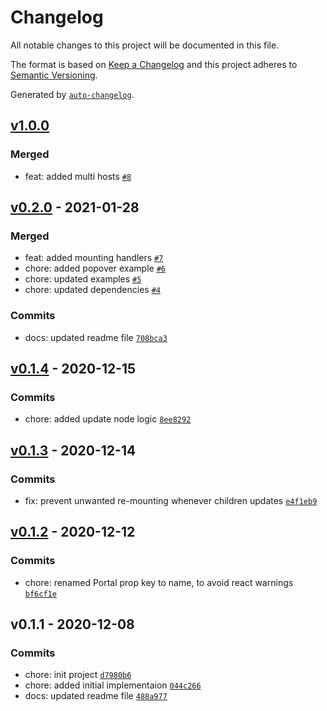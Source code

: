# Changelog

All notable changes to this project will be documented in this file.

The format is based on [Keep a Changelog](https://keepachangelog.com/en/1.0.0/)
and this project adheres to [Semantic Versioning](https://semver.org/spec/v2.0.0.html).

Generated by [`auto-changelog`](https://github.com/CookPete/auto-changelog).

## [v1.0.0](https://github.com/gorhom/react-native-portal/compare/v0.2.0...v1.0.0)

### Merged

- feat: added multi hosts [`#8`](https://github.com/gorhom/react-native-portal/pull/8)

## [v0.2.0](https://github.com/gorhom/react-native-portal/compare/v0.1.4...v0.2.0) - 2021-01-28

### Merged

- feat: added mounting handlers [`#7`](https://github.com/gorhom/react-native-portal/pull/7)
- chore: added popover example [`#6`](https://github.com/gorhom/react-native-portal/pull/6)
- chore: updated examples [`#5`](https://github.com/gorhom/react-native-portal/pull/5)
- chore: updated dependencies [`#4`](https://github.com/gorhom/react-native-portal/pull/4)

### Commits

- docs: updated readme file [`708bca3`](https://github.com/gorhom/react-native-portal/commit/708bca3dc26067215650e9b90cc0e5b55c984978)

## [v0.1.4](https://github.com/gorhom/react-native-portal/compare/v0.1.3...v0.1.4) - 2020-12-15

### Commits

- chore: added update node logic [`8ee8292`](https://github.com/gorhom/react-native-portal/commit/8ee82927d028ff248cf4905ee3cc49b0bcb4e768)

## [v0.1.3](https://github.com/gorhom/react-native-portal/compare/v0.1.2...v0.1.3) - 2020-12-14

### Commits

- fix: prevent unwanted re-mounting whenever children updates [`e4f1eb9`](https://github.com/gorhom/react-native-portal/commit/e4f1eb951e9d6c2c759aaf78f13cdc90602a781f)

## [v0.1.2](https://github.com/gorhom/react-native-portal/compare/v0.1.1...v0.1.2) - 2020-12-12

### Commits

- chore: renamed Portal prop key to name, to avoid react warnings [`bf6cf1e`](https://github.com/gorhom/react-native-portal/commit/bf6cf1e2209c7eeecef883c4ea85a872a88da0dc)

## v0.1.1 - 2020-12-08

### Commits

- chore: init project [`d7980b6`](https://github.com/gorhom/react-native-portal/commit/d7980b6b8b709e6d48984109d506a0fbfe0d4b62)
- chore: added initial implementaion [`044c266`](https://github.com/gorhom/react-native-portal/commit/044c26621b46e033faf6306f1e89734f618216fa)
- docs: updated readme file [`488a977`](https://github.com/gorhom/react-native-portal/commit/488a9778286ecd49e340a063641df61b29561b54)
